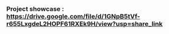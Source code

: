  ### Project showcase : https://drive.google.com/file/d/1GNpB5tVf-r655LxgdeL2HOPF61RXEk9H/view?usp=share_link
